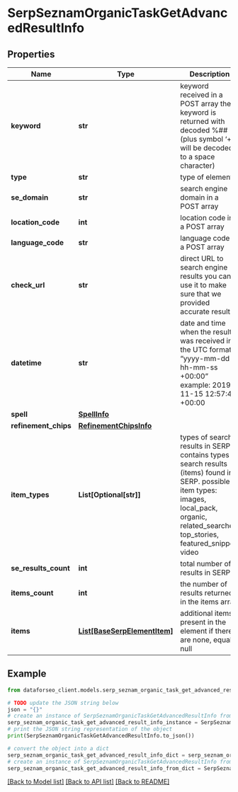 # SerpSeznamOrganicTaskGetAdvancedResultInfo


## Properties

Name | Type | Description | Notes
------------ | ------------- | ------------- | -------------
**keyword** | **str** | keyword received in a POST array the keyword is returned with decoded %## (plus symbol ‘+’ will be decoded to a space character) | [optional] 
**type** | **str** | type of element | [optional] 
**se_domain** | **str** | search engine domain in a POST array | [optional] 
**location_code** | **int** | location code in a POST array | [optional] 
**language_code** | **str** | language code in a POST array | [optional] 
**check_url** | **str** | direct URL to search engine results you can use it to make sure that we provided accurate results | [optional] 
**datetime** | **str** | date and time when the result was received in the UTC format: “yyyy-mm-dd hh-mm-ss +00:00” example: 2019-11-15 12:57:46 +00:00 | [optional] 
**spell** | [**SpellInfo**](SpellInfo.md) |  | [optional] 
**refinement_chips** | [**RefinementChipsInfo**](RefinementChipsInfo.md) |  | [optional] 
**item_types** | **List[Optional[str]]** | types of search results in SERP contains types of search results (items) found in SERP. possible item types: images, local_pack, organic, related_searches, top_stories, featured_snippet, video | [optional] 
**se_results_count** | **int** | total number of results in SERP | [optional] 
**items_count** | **int** | the number of results returned in the items array | [optional] 
**items** | [**List[BaseSerpElementItem]**](BaseSerpElementItem.md) | additional items present in the element if there are none, equals null | [optional] 

## Example

```python
from dataforseo_client.models.serp_seznam_organic_task_get_advanced_result_info import SerpSeznamOrganicTaskGetAdvancedResultInfo

# TODO update the JSON string below
json = "{}"
# create an instance of SerpSeznamOrganicTaskGetAdvancedResultInfo from a JSON string
serp_seznam_organic_task_get_advanced_result_info_instance = SerpSeznamOrganicTaskGetAdvancedResultInfo.from_json(json)
# print the JSON string representation of the object
print(SerpSeznamOrganicTaskGetAdvancedResultInfo.to_json())

# convert the object into a dict
serp_seznam_organic_task_get_advanced_result_info_dict = serp_seznam_organic_task_get_advanced_result_info_instance.to_dict()
# create an instance of SerpSeznamOrganicTaskGetAdvancedResultInfo from a dict
serp_seznam_organic_task_get_advanced_result_info_from_dict = SerpSeznamOrganicTaskGetAdvancedResultInfo.from_dict(serp_seznam_organic_task_get_advanced_result_info_dict)
```
[[Back to Model list]](../README.md#documentation-for-models) [[Back to API list]](../README.md#documentation-for-api-endpoints) [[Back to README]](../README.md)


